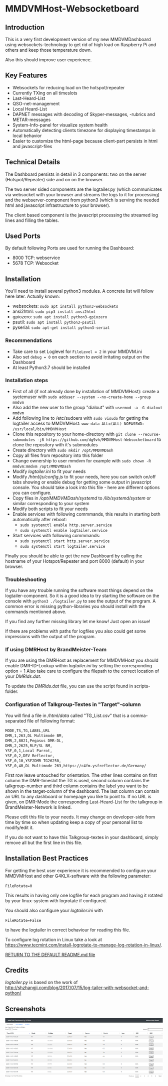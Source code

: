 # MMDVMHost-Websocketboard

## Introduction
This is a very first development version of my new MMDVMDashboard using websockets-technology to get rid of high load on Raspberry Pi and others and keep those temperature down.

Also this should improve user experience.

## Key Features
* Websockets for reducing load on the hotspot/repeater
* Currently TXing on all timeslots
* Last-Heard-List
* QSO-net-management
* Local Heard-List
* DAPNET messages with decoding of Skyper-messages, -rubrics and METAR-messages
* System-Info-panel for visualize system health
* Automatically detecting clients timezone for displaying timestamps in local behavior
* Easier to customize the html-page because client-part persists in html and javascript-files

## Technical Details
The Dashboard persists in detail in 3 components: two on the server (Hotspot/Repeater) side and on on the browser.

The two server sided components are the logtailer.py (which communicates via websocket with your browser and streams the logs to it for processing) and the webserver-component from python3 (which is serving the needed html and javascript infrastructure to your browser).

The client based component is the javascript processing the streamed log lines and filling the tables.

## Used Ports

By default following Ports are used for running the Dashboard:
* 8000 TCP: webservice
* 5678 TCP: Websocket

## Installation
You'll need to install several python3 modules. A concrete list will follow here later.
Actually known:
* websockets: `sudo apt install python3-websockets`
* ansi2html: `sudo pip3 install ansi2html`
* gpiozero: `sudo apt install python3-gpiozero`
* psutil: `sudo apt install python3-psutil`
* pyserial: `sudo apt-get install python3-serial`

### Recommendations
* Take care to set Loglevel for `FileLevel = 2` in your MMDVM.ini
* Also set `debug = 0` on each section to avoid irritating output on the Dashboard
* At least Python3.7 should be installed

### Installation steps
* First of all (if not already done by installation of MMDVMHost): create a syetemuser with `sudo adduser --system --no-create-home --group mmdvm`
* Also add the new user to the group "dialout" with `usermod -a -G dialout mmdvm`
* Add following line to /etc/sudoers with `sudo visudo` for getting the logtailer access to MMDVMHost: `www-data ALL=(ALL) NOPASSWD: /usr/local/bin/MMDVMHost`
* Clone this repository to your home-directory with `git clone --recurse-submodules -j8 https://github.com/dg9vh/MMDVMHost-Websocketboard` to clone the repository with it's submodules
* Create directory with `sudo mkdir /opt/MMDVMDash`
* Copy all files from repository into this folder
* Change ownership to user mmdvm for example with `sudo chown -R mmdvm:mmdvm /opt/MMDVMDash`
* Modify *logtailer.ini* to fit your needs
* Modify */html/js/config.js* to fit your needs, here you can switch on/off tabs showing or enable debug for getting some output in javascript console. You should take a look into this file - here are different options you can configure.
* Copy files in */opt/MMDVMDash/systemd* to */lib/systemd/system* or similar corresponding to your system
* Modify both scripts to fit your needs
* Enable services with following commmands, this results in starting both automatically after reboot:
  * `sudo systemctl enable http.server.service`
  * `sudo systemctl enable logtailer.service`
* Start services with following commmands:
  * `sudo systemctl start http.server.service`
  * `sudo systemctl start logtailer.service`

Finally you should be able to get the new Dashboard by calling the hostname of your Hotspot/Repeater and port 8000 (default) in your browser.

### Troubleshooting
If you have any trouble running the software most things depend on the logtailer-component. So it is a good idea to try starting the software on the console with
`python3 ./logtailer.py` to see the output of the program. A common error is missing python-libraries you should install with the commands mentioned above.

If you find any further missing library let me know! Just open an issue!

If there are problems with paths for logfiles you also could get some impressions with the output of the program.

### If using DMRHost by BrandMeister-Team
If you are using the DMRHost as replacement for MMDVMHost you should enable DMR-ID-Lookup within *logtailer.ini* by setting the corresponding option = 1
Also take care to configure the filepath to the correct location of your *DMRIds.dat*.

To update the *DMRIds.dat* file, you can use the script found in scripts-folder.

### Configuration of Talkgroup-Textes in "Target"-column
You will find a file in */html/data* called "TG_List.csv" that is a comma-separated file of following format:
```
MODE,TS,TG,LABEL,URL
DMR,1,263,DL Multimode BM,
DMR,2,8021,Pegasus DMR-DL,
DMR,2,2625,RLP/SL BM,
YSF,0,1,Local Parrot,
YSF,0,2,DEV Reflector,
YSF,0,10,YSF2DMR TG26250,
YSF,0,40,DL Multimode 263,https://c4fm.ysfreflector.de/Germany/
```
First row leave untouched for orientation. The other lines contains on first column the DMR-timeslot the TG is used, second column contains the talkgroup-number and third column contains the label you want to be shown in the target-column of the dashboard. The last column can contain an URL to any dashboard or homepage you like to point to. If no URL is given, on DMR-Mode the corresponding Last-Heard-List for the talkgroup in BrandMeister-Network is linked.

Please edit this file to your needs. It may change on developer-side from time by time so when updating keep a copy of your personal list to modify/edit it.

If you do not want to have this Talkgroup-textes in your dashboard, simply remove all but the first line in this file.
## Installation Best Practices
For getting the best user experience it is recommended to configure your MMDVMHost and other G4KLX-software with the following parameter:

`FileRotate=0`

This results in having only one logfile for each program and having it rotated by your linux-system with logrotate if configured.

You should also configure your *logtailer.ini* with

`FileRotate=False`

to have the logtailer in correct behaviour for reading this file.

To configure log rotation in Linux take a look at https://www.tecmint.com/install-logrotate-to-manage-log-rotation-in-linux/.

[RETURN TO THE DEFAULT README.md file](README.md)

## Credits

*logtailer.py* is based on the work of http://shzhangji.com/blog/2017/07/15/log-tailer-with-websocket-and-python/

## Screenshots
![Screenshot of MMDVMDash Websocketboard](img/Screenshot.png "Screenshot of MMDVMDash Websocketboard")



